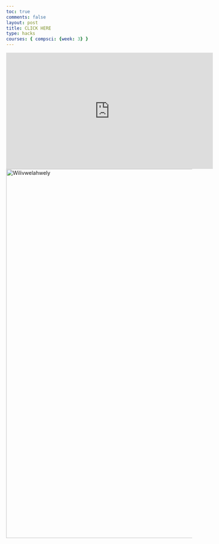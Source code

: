 ```yaml
---
toc: true
comments: false
layout: post
title: CLICK HERE
type: hacks
courses: { compsci: {week: 3} }
---
```

<!DOCTYPE html>
<html>
<head>
    <title>WELIV WILUV WELY</title>
</head>
<body>
    <!-- Replace 'VIDEO_ID' with the actual ID of the YouTube video you want to embed -->
    <iframe width="560" height="315" src="https://www.youtube.com/watch?v=wJnBTPUQS5A" frameborder="0" allowfullscreen></iframe>
</body>
</html>

<img src="https://i.kym-cdn.com/photos/images/original/002/652/460/d70.jpg" alt="Wilivwelahwely" width="1000" height="1000">

